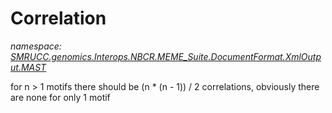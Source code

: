 ﻿# Correlation
_namespace: [SMRUCC.genomics.Interops.NBCR.MEME_Suite.DocumentFormat.XmlOutput.MAST](./index.md)_

for n > 1 motifs there should be (n * (n - 1)) / 2 correlations, obviously there are none for only 1 motif




